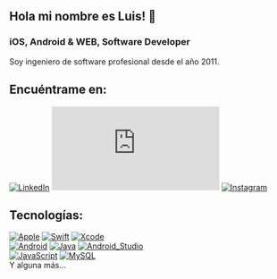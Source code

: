 ## Hola mi nombre es Luis! 👋
### iOS, Android & WEB, Software Developer

Soy ingeniero de software profesional desde el año 2011.

## Encuéntrame en:
[![LinkedIn](https://img.shields.io/badge/LinkedIn-luisantonioacosta?style=for-the-badge&logo=linkedin&logoColor=white&labelColor=101010)](https://www.linkedin.com/in/luisantonioacosta)
[![Facebook](https://img.shields.io/badge/Facebook-@somoscrear.tk?style=for-the-badge&logo=facebook&logoColor=white&labelColor=101010)](https://facebook.com/somoscrear.tk)
[![Instagram](https://img.shields.io/badge/Instagram-@somoscrear?style=for-the-badge&logo=instagram&logoColor=white&labelColor=101010)](https://instagram.com/somoscrear)

## Tecnologías:
[![Apple](https://img.shields.io/badge/iOS-999999?style=for-the-badge&logo=apple&logoColor=white&labelColor=101010)]()
[![Swift](https://img.shields.io/badge/Swift-FA7343?style=for-the-badge&logo=swift&logoColor=white&labelColor=101010)]()
[![Xcode](https://img.shields.io/badge/Xcode-1575F9?style=for-the-badge&logo=xcode&logoColor=white&labelColor=101010)]()
</br>
[![Android](https://img.shields.io/badge/Android-3DDC84?style=for-the-badge&logo=android&logoColor=white&labelColor=101010)]()
[![Java](https://img.shields.io/badge/Java-007396?style=for-the-badge&logo=java&logoColor=white&labelColor=101010)]()
[![Android_Studio](https://img.shields.io/badge/Android_Studio-3DDC84?style=for-the-badge&logo=android-studio&logoColor=white&labelColor=101010)]()
</br>
[![JavaScript](https://img.shields.io/badge/JavaScript-F7DF1E?style=for-the-badge&logo=javascript&logoColor=white&labelColor=101010)]()
[![MySQL](https://img.shields.io/badge/MySQL-4479A1?style=for-the-badge&logo=mysql&logoColor=white&labelColor=101010)]()
</br>
Y alguna más...

<!--
**luisantonioacostas/luisantonioacostas** is a ✨ _special_ ✨ repository because its `README.md` (this file) appears on your GitHub profile.

Here are some ideas to get you started:

- 🔭 I’m currently working on ...
- 🌱 I’m currently learning ...
- 👯 I’m looking to collaborate on ...
- 🤔 I’m looking for help with ...
- 💬 Ask me about ...
- 📫 How to reach me: ...
- 😄 Pronouns: ...
- ⚡ Fun fact: ...
-->
